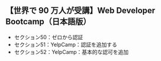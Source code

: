 ## 【世界で 90 万人が受講】Web Developer Bootcamp（日本語版）
- セクション50：ゼロから認証
- セクション51：YelpCamp：認証を追加する
- セクション52：YelpCamp：基本的な認可を追加